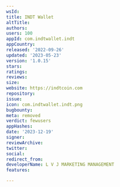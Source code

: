 ```yaml
---
wsId: 
title: INDT Wallet
altTitle: 
authors: 
users: 100
appId: com.indtwallet.indt
appCountry: 
released: '2022-09-26'
updated: '2023-05-23'
version: '1.0.15'
stars: 
ratings: 
reviews: 
size: 
website: https://indtcoin.com
repository: 
issue: 
icon: com.indtwallet.indt.png
bugbounty: 
meta: removed
verdict: fewusers
appHashes: 
date: '2023-12-19'
signer: 
reviewArchive: 
twitter: 
social: 
redirect_from: 
developerName: L V J MARKETING MANAGEMENT
features: 

---
```


